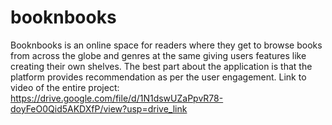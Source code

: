 # booknbooks
Booknbooks is an online space for readers where they get to browse books from across the globe and genres at the same giving users features like creating their own shelves. 
The best part about the application is that the platform provides recommendation as per the user engagement.
Link to video of the entire project: https://drive.google.com/file/d/1N1dswUZaPpvR78-doyFeO0Qid5AKDXfP/view?usp=drive_link
